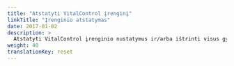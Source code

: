 ```yaml
---
title: "Atstatyti VitalControl įrenginį"
linkTitle: "Įrenginio atstatymas"
date: 2017-01-02
description: >
  Atstatyti VitalControl įrenginio nustatymus ir/arba ištrinti visus gyvūnų duomenis.
weight: 40
translationKey: reset
---
```

